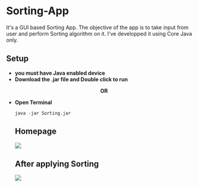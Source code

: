 # Sorting-App
It's a GUI based Sorting App. The objective of the app is to take input from user and perform Sorting algorithm on it. I've developped it using Core Java only.

## Setup
<ul>
  <li><b>you must have Java enabled device</b>
  <li><b>Download the .jar file and Double click to run</b></li>
  <p align="center"><b>OR</b></p>
  <li><b>Open Terminal</b></li>
  
  ```
  java -jar Sorting.jar
  ```
  
## Homepage
<img src="https://i.ibb.co/hs6Ty4K/Screenshot-227.png" />
  
## After applying Sorting
<img src="https://i.ibb.co/YP3cKg7/Screenshot-228.png" />
